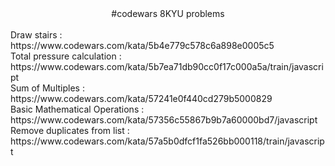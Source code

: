 <center>#codewars 8KYU problems </center><br>
Draw stairs : https://www.codewars.com/kata/5b4e779c578c6a898e0005c5<br>
Total pressure calculation : https://www.codewars.com/kata/5b7ea71db90cc0f17c000a5a/train/javascript<br>
Sum of Multiples : https://www.codewars.com/kata/57241e0f440cd279b5000829<br>
Basic Mathematical Operations : https://www.codewars.com/kata/57356c55867b9b7a60000bd7/javascript<br>
Remove duplicates from list : https://www.codewars.com/kata/57a5b0dfcf1fa526bb000118/train/javascript <br>




